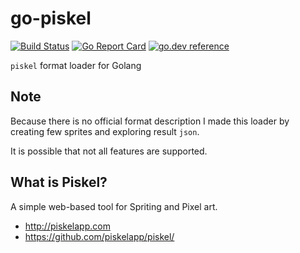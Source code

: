 # go-piskel

[![Build Status](https://travis-ci.org/rostislavjadavan/go-piskel.svg?branch=master)](https://travis-ci.org/rostislavjadavan/go-piskel)
[![Go Report Card](https://goreportcard.com/badge/github.com/rostislavjadavan/go-piskel)](https://goreportcard.com/report/github.com/rostislavjadavan/go-piskel)
[![go.dev reference](https://img.shields.io/badge/go.dev-reference-007d9c?logo=go&logoColor=white&style=flat-square)](https://pkg.go.dev/github.com/rostislavjadavan/go-piskel?tab=doc)

`piskel` format loader for Golang

## Note

Because there is no official format description I made this loader
by creating few sprites and exploring result `json`.

It is possible that not all features are supported.

## What is Piskel?

A simple web-based tool for Spriting and Pixel art. 

- http://piskelapp.com
- https://github.com/piskelapp/piskel/